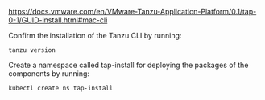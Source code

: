 https://docs.vmware.com/en/VMware-Tanzu-Application-Platform/0.1/tap-0-1/GUID-install.html#mac-cli


Confirm the installation of the Tanzu CLI by running:

```
tanzu version
```

Create a namespace called tap-install for deploying the packages of the components by running:

```
kubectl create ns tap-install
```
